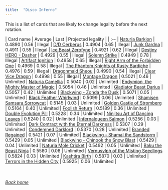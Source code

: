 ```yaml
---
title:  "Disco Inferno"
---
```


This is a list of cards that are likely to change legality before the next rotation.

| Card name | Average | Last | Projected legality |
| :-- |
[Naturia Barkion](https://db.ygoprodeck.com/card/?search=Naturia%20Barkion) | 0.4890 | 0.56 | Illegal |
[D/D Cerberus](https://db.ygoprodeck.com/card/?search=D/D%20Cerberus) | 0.4904 | 0.65 | Illegal |
[Junk Gardna](https://db.ygoprodeck.com/card/?search=Junk%20Gardna) | 0.4911 | 0.55 | Illegal |
[Ice Beast Zerofyne](https://db.ygoprodeck.com/card/?search=Ice%20Beast%20Zerofyne) | 0.4921 | 0.62 | Illegal |
[Destiny HERO - Dasher](https://db.ygoprodeck.com/card/?search=Destiny%20HERO%20-%20Dasher) | 0.4929 | 0.55 | Illegal |
[Solemn Strike](https://db.ygoprodeck.com/card/?search=Solemn%20Strike) | 0.4949 | 0.78 | Illegal |
[Artifact Ignition](https://db.ygoprodeck.com/card/?search=Artifact%20Ignition) | 0.4958 | 0.65 | Illegal |
[Right Arm of the Forbidden One](https://db.ygoprodeck.com/card/?search=Right%20Arm%20of%20the%20Forbidden%20One) | 0.4969 | 0.58 | Illegal |
[The Phantom Knights of Rusty Bardiche](https://db.ygoprodeck.com/card/?search=The%20Phantom%20Knights%20of%20Rusty%20Bardiche) | 0.4976 | 0.59 | Illegal |
[Dragonmaid Sheou](https://db.ygoprodeck.com/card/?search=Dragonmaid%20Sheou) | 0.4990 | 0.54 | Illegal |
[Clear Vice Dragon](https://db.ygoprodeck.com/card/?search=Clear%20Vice%20Dragon) | 0.4998 | 0.55 | Illegal |
[Montage Dragon](https://db.ygoprodeck.com/card/?search=Montage%20Dragon) | 0.5021 | 0.46 | Unlimited |
[Naturia Camellia](https://db.ygoprodeck.com/card/?search=Naturia%20Camellia) | 0.5040 | 0.02 | Unlimited |
[Endymion, the Mighty Master of Magic](https://db.ygoprodeck.com/card/?search=Endymion,%20the%20Mighty%20Master%20of%20Magic) | 0.5054 | 0.46 | Unlimited |
[Gladiator Beast Darius](https://db.ygoprodeck.com/card/?search=Gladiator%20Beast%20Darius) | 0.5057 | 0.42 | Unlimited |
[Blackwing - Zonda the Dusk](https://db.ygoprodeck.com/card/?search=Blackwing%20-%20Zonda%20the%20Dusk) | 0.5071 | 0.05 | Unlimited |
[Black Feather Whirlwind](https://db.ygoprodeck.com/card/?search=Black%20Feather%20Whirlwind) | 0.5099 | 0.06 | Unlimited |
[Shamisen Samsara Sorrowcat](https://db.ygoprodeck.com/card/?search=Shamisen%20Samsara%20Sorrowcat) | 0.5145 | 0.03 | Unlimited |
[Golden Castle of Stromberg](https://db.ygoprodeck.com/card/?search=Golden%20Castle%20of%20Stromberg) | 0.5164 | 0.40 | Unlimited |
[Foolish Return](https://db.ygoprodeck.com/card/?search=Foolish%20Return) | 0.5189 | 0.36 | Unlimited |
[Double Evolution Pill](https://db.ygoprodeck.com/card/?search=Double%20Evolution%20Pill) | 0.5228 | 0.34 | Unlimited |
[Ninjitsu Art of Dancing Leaves](https://db.ygoprodeck.com/card/?search=Ninjitsu%20Art%20of%20Dancing%20Leaves) | 0.5240 | 0.02 | Unlimited |
[Infernalqueen Salmon](https://db.ygoprodeck.com/card/?search=Infernalqueen%20Salmon) | 0.5256 | 0.03 | Unlimited |
[Dark Contract with the Eternal Darkness](https://db.ygoprodeck.com/card/?search=Dark%20Contract%20with%20the%20Eternal%20Darkness) | 0.5307 | 0.29 | Unlimited |
[Condemned Darklord](https://db.ygoprodeck.com/card/?search=Condemned%20Darklord) | 0.5370 | 0.28 | Unlimited |
[Branded Regained](https://db.ygoprodeck.com/card/?search=Branded%20Regained) | 0.5421 | 0.07 | Unlimited |
[Blackwing - Shamal the Sandstorm](https://db.ygoprodeck.com/card/?search=Blackwing%20-%20Shamal%20the%20Sandstorm) | 0.5429 | 0.05 | Unlimited |
[Blackwing - Chinook the Snow Blast](https://db.ygoprodeck.com/card/?search=Blackwing%20-%20Chinook%20the%20Snow%20Blast) | 0.5429 | 0.04 | Unlimited |
[Naturia Mole Cricket](https://db.ygoprodeck.com/card/?search=Naturia%20Mole%20Cricket) | 0.5492 | 0.05 | Unlimited |
[Baku the Beast Ninja](https://db.ygoprodeck.com/card/?search=Baku%20the%20Beast%20Ninja) | 0.5580 | 0.08 | Unlimited |
[Vernusylph of the Misting Seedlings](https://db.ygoprodeck.com/card/?search=Vernusylph%20of%20the%20Misting%20Seedlings) | 0.5824 | 0.03 | Unlimited |
[Kashtira Birth](https://db.ygoprodeck.com/card/?search=Kashtira%20Birth) | 0.5870 | 0.03 | Unlimited |
[Terrors in the Hidden City](https://db.ygoprodeck.com/card/?search=Terrors%20in%20the%20Hidden%20City) | 0.5925 | 0.06 | Unlimited |

<br>

###### [Back home](index)